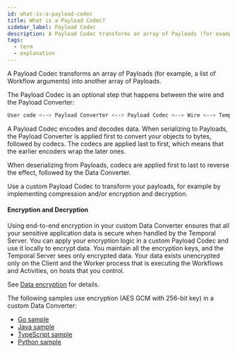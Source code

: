 ```yaml
---
id: what-is-a-payload-codec
title: What is a Payload Codec?
sidebar_label: Payload Codec
description: A Payload Codec transforms an array of Payloads (for example, a list of Workflow arguments) into another array of Payloads.
tags:
  - term
  - explanation
---
```


A Payload Codec transforms an array of Payloads (for example, a list of Workflow arguments) into another array of Payloads.

The Payload Codec is an optional step that happens between the wire and the Payload Converter:

```bash
User code <--> Payload Converter <--> Payload Codec <--> Wire <--> Temporal Server
```

A Payload Codec encodes and decodes data. When serializing to Payloads, the Payload Converter is applied first to convert your objects to bytes, followed by codecs. The codecs are applied last to first, which means that the earlier encoders wrap the later ones.

When deserializing from Payloads, codecs are applied first to last to reverse the effect, followed by the Data Converter.

Use a custom Payload Codec to transform your payloads, for example by implementing compression and/or encryption and decryption.

#### Encryption​ and Decryption

Using end-to-end encryption in your custom Data Converter ensures that all your sensitive application data is secure when handled by the Temporal Server.
You can apply your encryption logic in a custom Payload Codec and use it locally to encrypt data.
You maintain all the encryption keys, and the Temporal Server sees only encrypted data.
Your data exists unencrypted only on the Client and the Worker process that is executing the Workflows and Activities, on hosts that you control.

See [Data encryption](/production-readiness/develop#data-encryption) for details.

The following samples use encryption (AES GCM with 256-bit key) in a custom Data Converter:

- [Go sample](https://github.com/temporalio/samples-go/tree/main/encryption)
- [Java sample](https://github.com/temporalio/samples-java/tree/main/src/main/java/io/temporal/samples/encryptedpayloads)
- [TypeScript sample](https://github.com/temporalio/samples-typescript/tree/main/encryption)
- [Python sample](https://github.com/temporalio/samples-python/tree/main/encryption)
